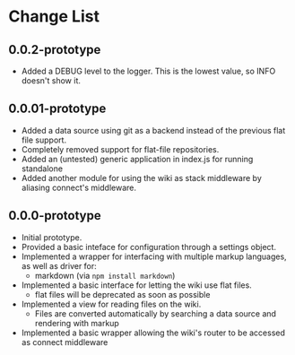 Change List
===========

0.0.2-prototype
---------------

* Added a DEBUG level to the logger. This is the lowest value, so INFO doesn't show it.

0.0.01-prototype
----------------

* Added a data source using git as a backend instead of the previous flat file support.
* Completely removed support for flat-file repositories.
* Added an (untested) generic application in index.js for running standalone
* Added another module for using the wiki as stack middleware by aliasing connect's middleware.

0.0.0-prototype
---------------

* Initial prototype.
* Provided a basic inteface for configuration through a settings object.
* Implemented a wrapper for interfacing with multiple markup languages, as well as driver for:
	- markdown (via `npm install markdown`)
* Implemented a basic interface for letting the wiki use flat files.
	- flat files will be deprecated as soon as possible
* Implemented a view for reading files on the wiki.
	- Files are converted automatically by searching a data source and rendering with markup
* Implemented a basic wrapper allowing the wiki's router to be accessed as connect middleware

